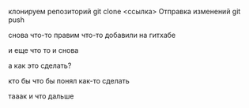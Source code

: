 клонируем репозиторий
git clone <ссылка>
Отправка изменений git push

снова что-то правим
что-то добавили на гитхабе

и еще что то
и снова

а как это сделать?

кто бы что бы понял
как-то сделать

тааак и что дальше
